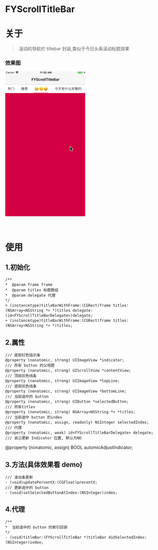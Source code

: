 # FYScrollTitleBar

关于
===
>.滚动的导航栏 titlebar 封装,类似于今日头条滚动标题效果

### 效果图
![image](./demo.gif)<br /><br /><br />


使用
===

1.初始化
--------------------------
    /**
    *  @param frame frame
    *  @param titles 标题数组
    *  @param delegate 代理
    */
    + (instancetype)titleBarWithFrame:(CGRect)frame titles:(NSArray<NSString *> *)titles delegate:(id<FYScrollTitleBarDelegate>)delegate;
    + (instancetype)titleBarWithFrame:(CGRect)frame titles:(NSArray<NSString *> *)titles;


2.属性
--------------------------
    /// 底部红色指示条
    @property (nonatomic, strong) UIImageView *indicator;
    /// 所有 button 的父视图
    @property (nonatomic, strong) UIScrollView *contentView;
    /// 顶部灰色线条
    @property (nonatomic, strong) UIImageView *topLine;
    /// 底部灰色线条
    @property (nonatomic, strong) UIImageView *bottomLine;
    /// 当前选中的 button
    @property (nonatomic, strong) UIButton *selectedButton;
    /// 所有titles
    @property (nonatomic, strong) NSArray<NSString *> *titles;
    /// 当前选中 button 的index
    @property (nonatomic, assign, readonly) NSInteger selectedIndex;
    /// 代理
    @property (nonatomic, weak) id<FYScrollTitleBarDelegate> delegate;
    /// 自己更新 Indicator 位置, 默认为NO
@property (nonatomic, assign) BOOL automicAdjustIndicator;

3.方法(具体效果看 demo)
--------------------------
    /// 滚动条更新
    - (void)updatePercentX:(CGFloat)precentX;
    /// 更新选中的 button
    - (void)setSelectedButtonAtIndex:(NSInteger)index;

4.代理
--------------------------
    /**
    *  当前选中的 button 的索引回调
    */
    - (void)titleBar:(FYScrollTitleBar *)titleBar didSelectedIndex:(NSInteger)index;



